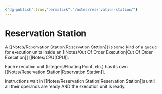 ```yaml
---
{"dg-publish":true,"permalink":"/notes/reservation-station/"}
---
```




# Reservation Station
A [[Notes/Reservation Station\|Reservation Station]] is some kind of a queue for execution units inside an [[Notes/Out Of Order Execution\|Out Of Order Execution]] [[Notes/CPU\|CPU]].

Each execution unit (Integers/Floating Point, etc.) has its own [[Notes/Reservation Station\|Reservation Station]]. 

Instructions wait in [[Notes/Reservation Station\|Reservation Station]]s until all their operands are ready AND the execution unit is ready.
